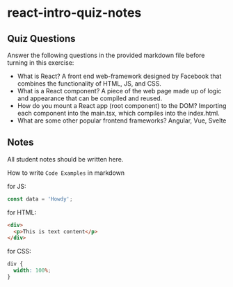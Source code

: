 # react-intro-quiz-notes

## Quiz Questions

Answer the following questions in the provided markdown file before turning in this exercise:

- What is React?
  A front end web-framework designed by Facebook that combines the functionality of HTML, JS, and CSS.
- What is a React component?
  A piece of the web page made up of logic and appearance that can be compiled and reused.
- How do you mount a React app (root component) to the DOM?
  Importing each component into the main.tsx, which compiles into the index.html.
- What are some other popular frontend frameworks?
  Angular, Vue, Svelte

## Notes

All student notes should be written here.

How to write `Code Examples` in markdown

for JS:

```javascript
const data = 'Howdy';
```

for HTML:

```html
<div>
  <p>This is text content</p>
</div>
```

for CSS:

```css
div {
  width: 100%;
}
```
